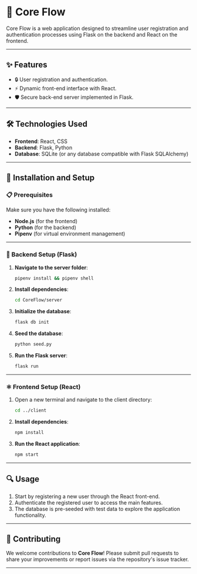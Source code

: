 # 🌊 Core Flow

Core Flow is a web application designed to streamline user registration and authentication processes using Flask on the backend and React on the frontend.

---

## ✨ Features

- 🔒 User registration and authentication.
- ⚡ Dynamic front-end interface with React.
- 🛡️ Secure back-end server implemented in Flask.

---

## 🛠️ Technologies Used

- **Frontend**: React, CSS
- **Backend**: Flask, Python
- **Database**: SQLite (or any database compatible with Flask SQLAlchemy)

---

## 🚀 Installation and Setup

### 📋 Prerequisites
Make sure you have the following installed:
- **Node.js** (for the frontend)
- **Python** (for the backend)
- **Pipenv** (for virtual environment management)

---

### 🐍 Backend Setup (Flask)

1. **Navigate to the server folder**:
    ```bash
    pipenv install && pipenv shell
    ```

2. **Install dependencies**:
    ```bash
    cd CoreFlow/server
    ```

3. **Initialize the database**:
    ```bash
    flask db init
    ```

4. **Seed the database**:
    ```bash
    python seed.py
    ```

5. **Run the Flask server**:
    ```bash
    flask run
    ```

---

### ⚛️ Frontend Setup (React)

1. Open a new terminal and navigate to the client directory:
    ```bash
    cd ../client
    ```

2. **Install dependencies**:
    ```bash
    npm install
    ```

3. **Run the React application**:
    ```bash
    npm start
    ```

---

## 🔍 Usage

1. Start by registering a new user through the React front-end.
2. Authenticate the registered user to access the main features.
3. The database is pre-seeded with test data to explore the application functionality.

---

## 🤝 Contributing

We welcome contributions to **Core Flow**! Please submit pull requests to share your improvements or report issues via the repository's issue tracker.

---
